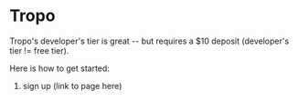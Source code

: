 Tropo
=====

Tropo's developer's tier is great -- but requires a $10 deposit (developer's tier != free tier).



Here is how to get started:

1. sign up (link to page here)
